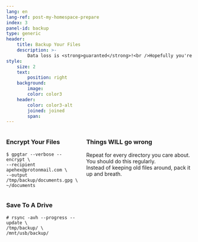 ```yaml
---
lang: en
lang-ref: post-my-homespace-prepare
index: 3
panel-id: backup
type: generic
header:
    title: Backup Your Files
    description: >-
        Data loss is <strong>guaranted</strong>!<br />Hopefully you're feeling the urge to backup this time?
style:
    size: 2
    text:
        position: right
    background:
        image:
        color: color3
    header:
        color: color3-alt
        joined: joined
        span:
---
```

<div class="inner columns aligned">
    <div class="span-3">
        <h3 class="major">Encrypt Your Files</h3>
        <pre><code>$ gpgtar --verbose --encrypt \
--recipient apehex@protonmail.com \
--output /tmp/backup/documents.gpg \
~/documents
        </code></pre>
        <h3 class="major">Save To A Drive</h3>
        <pre><code># rsync -avh --progress --update \
/tmp/backup/ \
/mnt/usb/backup/</code></pre>
    </div>
    <div class="span-3">
        <h3 class="major">Things WILL go wrong</h3>
        <p>
            Repeat for every directory you care about.
            <br />You should do this regularly.
            <br />Instead of keeping old files around, pack it up and breath.</p>
    </div>
</div>

